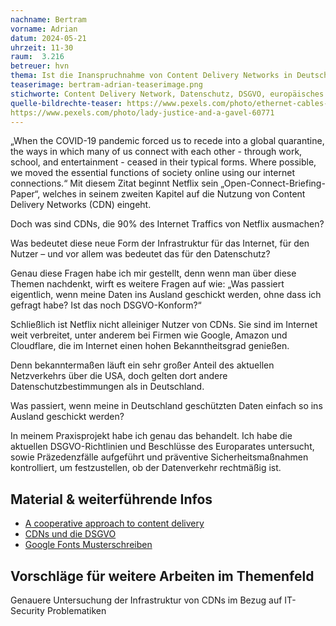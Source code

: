 ```yaml
---
nachname: Bertram
vorname: Adrian
datum: 2024-05-21
uhrzeit: 11-30
raum:  3.216
betreuer: hvn
thema: Ist die Inanspruchnahme von Content Delivery Networks in Deutschland rechtmäßig?
teaserimage: bertram-adrian-teaserimage.png
stichworte: Content Delivery Network, Datenschutz, DSGVO, europäisches Recht
quelle-bildrechte-teaser: https://www.pexels.com/photo/ethernet-cables-plugged-on-a-server-rack-1054397/
https://www.pexels.com/photo/lady-justice-and-a-gavel-60771
---
```




„When the COVID-19 pandemic forced us to recede into a global quarantine, the ways in which many of us connect with each other - through work, school, and entertainment - ceased in their typical forms. Where possible, we moved the essential functions of society online using our internet connections.“ Mit diesem Zitat beginnt Netflix sein „Open-Connect-Briefing-Paper“, welches in seinem zweiten Kapitel auf die Nutzung von Content Delivery Networks (CDN) eingeht.

Doch was sind CDNs, die 90% des Internet Traffics von Netflix ausmachen?

Was bedeutet diese neue Form der Infrastruktur für das Internet, für den Nutzer – und vor allem was bedeutet das für den Datenschutz? 

Genau diese Fragen habe ich mir gestellt, denn wenn man über diese Themen nachdenkt, wirft es weitere Fragen auf wie: „Was passiert eigentlich, wenn meine Daten ins Ausland geschickt werden, ohne dass ich gefragt habe? Ist das noch DSGVO-Konform?“

Schließlich ist Netflix nicht alleiniger Nutzer von CDNs. Sie sind im Internet weit verbreitet, unter anderem bei Firmen wie Google, Amazon und Cloudflare, die im Internet einen hohen Bekanntheitsgrad genießen.

Denn bekanntermaßen läuft ein sehr großer Anteil des aktuellen Netzverkehrs über die USA, doch gelten dort andere Datenschutzbestimmungen als in Deutschland. 

Was passiert, wenn meine in Deutschland geschützten Daten einfach so ins Ausland geschickt werden?

In meinem Praxisprojekt habe ich genau das behandelt. Ich habe die aktuellen DSGVO-Richtlinien und Beschlüsse des Europarates untersucht, sowie Präzedenzfälle aufgeführt und präventive Sicherheitsmaßnahmen kontrolliert, um festzustellen, ob der Datenverkehr rechtmäßig ist.


## Material & weiterführende Infos
- [A cooperative approach to content delivery](https://openconnect.netflix.com/Open-Connect-Briefing-Paper.pdf)
- [CDNs und die DSGVO](https://blog.mi.hdm-stuttgart.de/index.php/2023/03/03/cdns-und-die-dsgvo/)
- [Google Fonts Musterschreiben](https://www.wbs.legal/it-und-internet-recht/datenschutzrecht/google-webfont-musterschreiben-61157)

## Vorschläge für weitere Arbeiten im Themenfeld
Genauere Untersuchung der Infrastruktur von CDNs im Bezug auf IT-Security Problematiken
